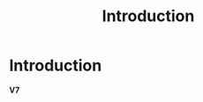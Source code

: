 ﻿---
title: Introduction
description: The RCL Payments application allows organizations or users to accept online payments
has_children: false
nav_order: 1
---

# Introduction
**V7**





